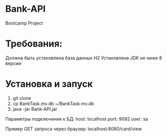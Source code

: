 # Bank-API
Bootcamp Project

# Требования:

Должна быть установлена база данных H2
Установлена JDK не ниже 8 версии

# Установка и запуск

1) git clone 
2) cp BankTask.mv.db ~/BankTask.mv.db
3) java -jar Bank-API.jar 

Параметры подключения к БД:
  host: localhost
  port: 9092
  user: sa
  
 
Пример GET запроса через браузер:
localhost:8080/card/view
  



